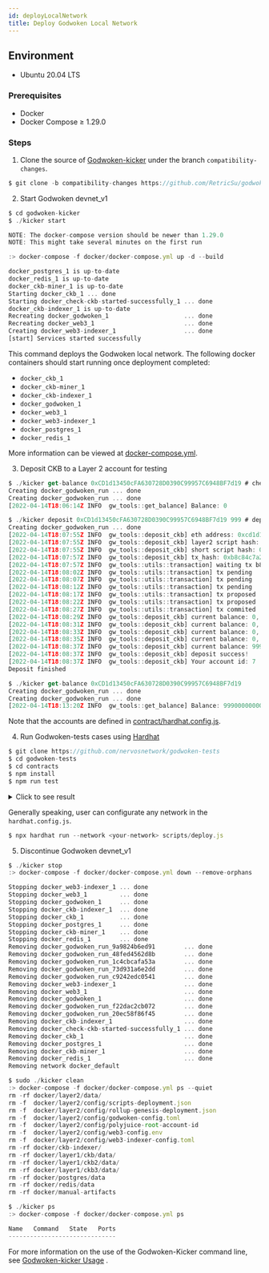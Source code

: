 ```yaml
---
id: deployLocalNetwork
title: Deploy Godwoken Local Network
---
```


## Environment

- Ubuntu 20.04 LTS

### Prerequisites

- Docker
- Docker Compose ≥ 1.29.0

### Steps

1. Clone the source of [Godwoken-kicker](https://github.com/RetricSu/godwoken-kicker/tree/compatibility-changes) under the branch `compatibility-changes`.

```jsx
$ git clone -b compatibility-changes https://github.com/RetricSu/godwoken-kicker
```

2. Start Godwoken devnet_v1

```jsx
$ cd godwoken-kicker
$ ./kicker start

NOTE: The docker-compose version should be newer than 1.29.0
NOTE: This might take several minutes on the first run

:> docker-compose -f docker/docker-compose.yml up -d --build

docker_postgres_1 is up-to-date
docker_redis_1 is up-to-date
docker_ckb-miner_1 is up-to-date
Starting docker_ckb_1 ... done
Starting docker_check-ckb-started-successfully_1 ... done
docker_ckb-indexer_1 is up-to-date
Recreating docker_godwoken_1                     ... done
Recreating docker_web3_1                         ... done
Creating docker_web3-indexer_1                   ... done
[start] Services started successfully
```

This command deploys the Godwoken local network. The following docker containers should start running once deployment completed: 

- `docker_ckb_1`
- `docker_ckb-miner_1`
- `docker_ckb-indexer_1`
- `docker_godwoken_1`
- `docker_web3_1`
- `docker_web3-indexer_1`
- `docker_postgres_1`
- `docker_redis_1`

More information can be viewed at [docker-compose.yml](https://github.com/RetricSu/godwoken-kicker/blob/compatibility-changes/docker/docker-compose.yml).

3. Deposit CKB to a Layer 2 account for testing

```jsx
$ ./kicker get-balance 0xCD1d13450cFA630728D0390C99957C6948BF7d19 # check account balance
Creating docker_godwoken_run ... done
Creating docker_godwoken_run ... done
[2022-04-14T18:06:14Z INFO  gw_tools::get_balance] Balance: 0

$ ./kicker deposit 0xCD1d13450cFA630728D0390C99957C6948BF7d19 999 # deposit ckb to account
Creating docker_godwoken_run ... done
[2022-04-14T18:07:55Z INFO  gw_tools::deposit_ckb] eth address: 0xcd1d13450cfa630728d0390c99957c6948bf7d19
[2022-04-14T18:07:55Z INFO  gw_tools::deposit_ckb] layer2 script hash: 0xfe56afaef792f6d3de0d7271b995a6d663fa85483bf9ec757d6d2ce1346989a4
[2022-04-14T18:07:55Z INFO  gw_tools::deposit_ckb] short script hash: 0xfe56afaef792f6d3de0d7271b995a6d663fa8548
[2022-04-14T18:07:57Z INFO  gw_tools::deposit_ckb] tx_hash: 0xb8c84c7a2907b8765f7e6df6f95531466be83c76f8797d05ddf99be4f03d3552
[2022-04-14T18:07:57Z INFO  gw_tools::utils::transaction] waiting tx b8c84c7a2907b8765f7e6df6f95531466be83c76f8797d05ddf99be4f03d3552
[2022-04-14T18:08:02Z INFO  gw_tools::utils::transaction] tx pending
[2022-04-14T18:08:07Z INFO  gw_tools::utils::transaction] tx pending
[2022-04-14T18:08:12Z INFO  gw_tools::utils::transaction] tx pending
[2022-04-14T18:08:17Z INFO  gw_tools::utils::transaction] tx proposed
[2022-04-14T18:08:22Z INFO  gw_tools::utils::transaction] tx proposed
[2022-04-14T18:08:27Z INFO  gw_tools::utils::transaction] tx commited
[2022-04-14T18:08:29Z INFO  gw_tools::deposit_ckb] current balance: 0, waiting for 2 secs.
[2022-04-14T18:08:31Z INFO  gw_tools::deposit_ckb] current balance: 0, waiting for 4 secs.
[2022-04-14T18:08:33Z INFO  gw_tools::deposit_ckb] current balance: 0, waiting for 6 secs.
[2022-04-14T18:08:35Z INFO  gw_tools::deposit_ckb] current balance: 0, waiting for 8 secs.
[2022-04-14T18:08:37Z INFO  gw_tools::deposit_ckb] current balance: 99900000000, waiting for 10 secs.
[2022-04-14T18:08:37Z INFO  gw_tools::deposit_ckb] deposit success!
[2022-04-14T18:08:37Z INFO  gw_tools::deposit_ckb] Your account id: 7
Deposit finished

$ ./kicker get-balance 0xCD1d13450cFA630728D0390C99957C6948BF7d19
Creating docker_godwoken_run ... done
Creating docker_godwoken_run ... done
[2022-04-14T18:13:20Z INFO  gw_tools::get_balance] Balance: 99900000000
```

Note that the accounts are defined in [contract/hardhat.config.js](https://github.com/nervosnetwork/godwoken-tests/blob/develop/contracts/hardhat.config.js).

4. Run Godwoken-tests cases using [Hardhat](https://hardhat.org/)

```jsx
$ git clone https://github.com/nervosnetwork/godwoken-tests
$ cd godwoken-tests
$ cd contracts
$ npm install
$ npm run test
```
<details>
<summary>Click to see result</summary>
    
    > contracts@1.0.0 test
    > hardhat test --network gw_devnet_v1
    
    contracts/Token.sol: Warning: SPDX license identifier not provided in source file. Before publishing, consider adding a comment containing "SPDX-License-Identifier: <SPDX-License>" to each source file. Use "SPDX-License-Identifier: UNLICENSED" for non-open-source code. Please see https://spdx.org for more information.
    
    Warning: SPDX license identifier not provided in source file. Before publishing, consider adding a comment containing "SPDX-License-Identifier: <SPDX-License>" to each source file. Use "SPDX-License-Identifier: UNLICENSED" for non-open-source code. Please see https://spdx.org for more information.
    --> contracts/Calc.sol
    
    Warning: SPDX license identifier not provided in source file. Before publishing, consider adding a comment containing "SPDX-License-Identifier: <SPDX-License>" to each source file. Use "SPDX-License-Identifier: UNLICENSED" for non-open-source code. Please see https://spdx.org for more information.
    --> contracts/ErrorHandling.sol
    
    Warning: SPDX license identifier not provided in source file. Before publishing, consider adding a comment containing "SPDX-License-Identifier: <SPDX-License>" to each source file. Use "SPDX-License-Identifier: UNLICENSED" for non-open-source code. Please see https://spdx.org for more information.
    --> contracts/Memory.sol
    
    Warning: SPDX license identifier not provided in source file. Before publishing, consider adding a comment containing "SPDX-License-Identifier: <SPDX-License>" to each source file. Use "SPDX-License-Identifier: UNLICENSED" for non-open-source code. Please see https://spdx.org for more information.
    --> contracts/RecursionContract.sol
    
    Warning: SPDX license identifier not provided in source file. Before publishing, consider adding a comment containing "SPDX-License-Identifier: <SPDX-License>" to each source file. Use "SPDX-License-Identifier: UNLICENSED" for non-open-source code. Please see https://spdx.org for more information.
    --> contracts/Storage.sol
    
    Warning: Visibility for constructor is ignored. If you want the contract to be non-deployable, making it "abstract" is sufficient.
     --> contracts/Storage.sol:9:3:
      |
    9 |   constructor() public {
      |   ^ (Relevant source part starts here and spans across multiple lines).
    
    Warning: Function state mutability can be restricted to pure
      --> contracts/Calc.sol:24:5:
       |
    24 |     function add(uint256 x, uint256 y) public view returns (uint256) {
       |     ^ (Relevant source part starts here and spans across multiple lines).
    
    Warning: Function state mutability can be restricted to pure
      --> contracts/Calc.sol:28:5:
       |
    28 |     function sub(uint256 x, uint256 y) public view returns (uint256) {
       |     ^ (Relevant source part starts here and spans across multiple lines).
    
    Warning: Function state mutability can be restricted to pure
     --> contracts/ErrorHandling.sol:5:5:
      |
    5 |     function getRevertMsg(uint value) public view returns (uint) {
      |     ^ (Relevant source part starts here and spans across multiple lines).
    
    Compiled 18 Solidity files successfully
    
      BlockInfo Contract
    chainId 8521215115268
    contractChainId 8521215115268
        ✔ should compare web3 chain id and EVM with same results
    contractMiner 0x0Aa49d060c257758846d8E409421AD128c6d5080
    miner 0x0000000000000000000000000000000000000000
        ✔ should compare web3 coinbase and conibase from EVM with same results (181ms)
    blockNumber 606
    contractBlockNumber BigNumber { value: "607" }
        ✔ should compare web3 block number and block number from EVM with same results
    blockHash 0xd16d5455af88c73301a3fced98d5fe7cf3fe8dc6d82616bde133c21baa11eebc
        ✔ should compare web3 block hash and block hash from EVM with same results
    txBlockNumber 607
    eventBlockNumber 607
    txBlockHash 0xd16d5455af88c73301a3fced98d5fe7cf3fe8dc6d82616bde133c21baa11eebd
    eventBlockHash 0x0000000000000000000000000000000000000000000000000000000000000000
        ✔ should mine correct event with block number and hash with OK results (125ms)
    
      Calc contract
        ✔ Deployment computing contract (232ms)
    
      HeadTail
        Setup test
          ✔ deploys contract (4336ms)
          ✔ has valid initial values (202ms)
        Stage 1
          ✔ allows to deposit BET_VALUE (129ms)
          ✔ saves address of user (142ms)
          ✔ allows depositing 777 wei (242ms)
        Stage 2
          ✔ allows to save both users addresses (4247ms)
        Stage 5
          ✔ sends ether to a second user after a correct guess (4317ms)
    
      Memory Contract
        ✔ Deploy and new some memory (509ms)
    
      Recursion Contract
    depth: 1
    	 sum =  1
    depth: 2
    	 sum =  3
    depth: 3
    	 sum =  6
    depth: 4
    	 sum =  10
    depth: 5
    	 sum =  15
    depth: 6
    	 sum =  21
    depth: 7
    	 sum =  28
    depth: 8
    	 sum =  36
    depth: 9
    	 sum =  45
    depth: 10
    	 sum =  55
    depth: 11
    	 sum =  66
    depth: 12
    	 sum =  78
    depth: 13
    	 sum =  91
    depth: 14
    	 sum =  105
    depth: 15
    	 sum =  120
    depth: 16
    	 sum =  136
    depth: 17
    	 sum =  153
    depth: 18
    	 sum =  171
    depth: 19
    	 sum =  190
    depth: 20
    	 sum =  210
    depth: 21
    	 sum =  231
    depth: 22
    	 sum =  253
    depth: 23
    	 sum =  276
    depth: 24
    	 sum =  300
    depth: 25
    	 sum =  325
    depth: 26
    	 sum =  351
    depth: 27
    	 sum =  378
    depth: 28
    	 sum =  406
    depth: 29
    	 sum =  435
    depth: 30
    	 sum =  465
    depth: 31
    	 sum =  496
    depth: 32
    	 sum =  528
    depth: 33
    	 sum =  561
    depth: 34
    	 sum =  595
    depth: 35
    	 sum =  630
    depth: 36
    	 sum =  666
        ✔ Deploy and call recursive functions (3167ms)
    
      SisyphusGamble
    sender's address: 0x966B30e576A4d6731996748B48Dd67C94eF29067
    Deploying contract SisyphusGambleVenues
      Sisyphus gamble venues deployed on address: 0x1f4D5204c51007007fD21cF3e94B2Bb6dE8a2f2C
    Deploying contract testERC20
      TestERC20 on address: 0x5B0AdFF638E2862e4834948e559fd821680dc8DF
      sender's balnace = 10000
    Start a new sisyphus gamble
      Getting Sisyphus Gamble Venues...
    gameList: [
      [
        '0x6421e4Ea26E11C895266ab9EE4d724613276a588',
        1,
        2,
        '0x5B0AdFF638E2862e4834948e559fd821680dc8DF',
        BigNumber { value: "1" },
        '0x0000000000000000000000000000000000000000',
        BigNumber { value: "115792089237316195423570985008687907853269984665640564039457584007913129639935" },
        BigNumber { value: "1" },
        sisyphusGamble: '0x6421e4Ea26E11C895266ab9EE4d724613276a588',
        weight: 1,
        gamblingBlocks: 2,
        token: '0x5B0AdFF638E2862e4834948e559fd821680dc8DF',
        totalPrize: BigNumber { value: "1" },
        lastGambler: '0x0000000000000000000000000000000000000000',
        endBlock: BigNumber { value: "115792089237316195423570985008687907853269984665640564039457584007913129639935" },
        minGamble: BigNumber { value: "1" }
      ]
    ]
      Sisyphus gamble venues deployed on address: 0x6421e4Ea26E11C895266ab9EE4d724613276a588
    SisyphusGambling...
    >> Claim Prize
      sender's balnace = 9996
        ✔ Start a new sisyphus gamble -> gamble -> claimPrize (13045ms)
    
      Token contract
        Deployment
          ✔ Should set the right owner
          ✔ Should assign the total supply of tokens to the owner (52ms)
        Transactions
          ✔ Should transfer tokens between accounts (117ms)
          ✔ Should update balances after transfers (182ms)
    
      20 passing (53s)
    ```
</details>

Generally speaking, user can configurate any network in the `hardhat.config.js`.

```jsx
$ npx hardhat run --network <your-network> scripts/deploy.js
```

5. Discontinue Godwoken devnet_v1

```jsx
$ ./kicker stop
:> docker-compose -f docker/docker-compose.yml down --remove-orphans

Stopping docker_web3-indexer_1 ... done
Stopping docker_web3_1         ... done
Stopping docker_godwoken_1     ... done
Stopping docker_ckb-indexer_1  ... done
Stopping docker_ckb_1          ... done
Stopping docker_postgres_1     ... done
Stopping docker_ckb-miner_1    ... done
Stopping docker_redis_1        ... done
Removing docker_godwoken_run_9a9824b6ed91        ... done
Removing docker_godwoken_run_48fed4562d8b        ... done
Removing docker_godwoken_run_1c4cbcafa53a        ... done
Removing docker_godwoken_run_73d931a6e2dd        ... done
Removing docker_godwoken_run_c9242edc0541        ... done
Removing docker_web3-indexer_1                   ... done
Removing docker_web3_1                           ... done
Removing docker_godwoken_1                       ... done
Removing docker_godwoken_run_f22dac2cb072        ... done
Removing docker_godwoken_run_20ec58f86f45        ... done
Removing docker_ckb-indexer_1                    ... done
Removing docker_check-ckb-started-successfully_1 ... done
Removing docker_ckb_1                            ... done
Removing docker_postgres_1                       ... done
Removing docker_ckb-miner_1                      ... done
Removing docker_redis_1                          ... done
Removing network docker_default

$ sudo ./kicker clean
:> docker-compose -f docker/docker-compose.yml ps --quiet
rm -rf docker/layer2/data/
rm -f  docker/layer2/config/scripts-deployment.json
rm -f  docker/layer2/config/rollup-genesis-deployment.json
rm -f  docker/layer2/config/godwoken-config.toml
rm -f  docker/layer2/config/polyjuice-root-account-id
rm -f  docker/layer2/config/web3-config.env
rm -f  docker/layer2/config/web3-indexer-config.toml
rm -rf docker/ckb-indexer/
rm -rf docker/layer1/ckb/data/
rm -rf docker/layer1/ckb2/data/
rm -rf docker/layer1/ckb3/data/
rm -rf docker/postgres/data
rm -rf docker/redis/data
rm -rf docker/manual-artifacts

$ ./kicker ps
:> docker-compose -f docker/docker-compose.yml ps

Name   Command   State   Ports
------------------------------
```

For more information on the use of the Godwoken-Kicker command line, see [Godwoken-kicker Usage](https://www.notion.so/Godwoken-kicker-Command-Line-642b10d6d34c43a6aff8d80919e90663) .
